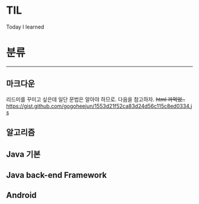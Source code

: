 # TIL
Today I learned
# 분류
***
## 마크다운
리드미를 꾸미고 싶은데 일단 문법은 알아야 하므로. 다음을 참고하자.  ~~html 까먹었..~~ 
<https://gist.github.com/gogoheejun/1553d21f52ca83d24d56c115c8ed0334.js>
## 알고리즘

## Java 기본

## Java back-end Framework

## Android


